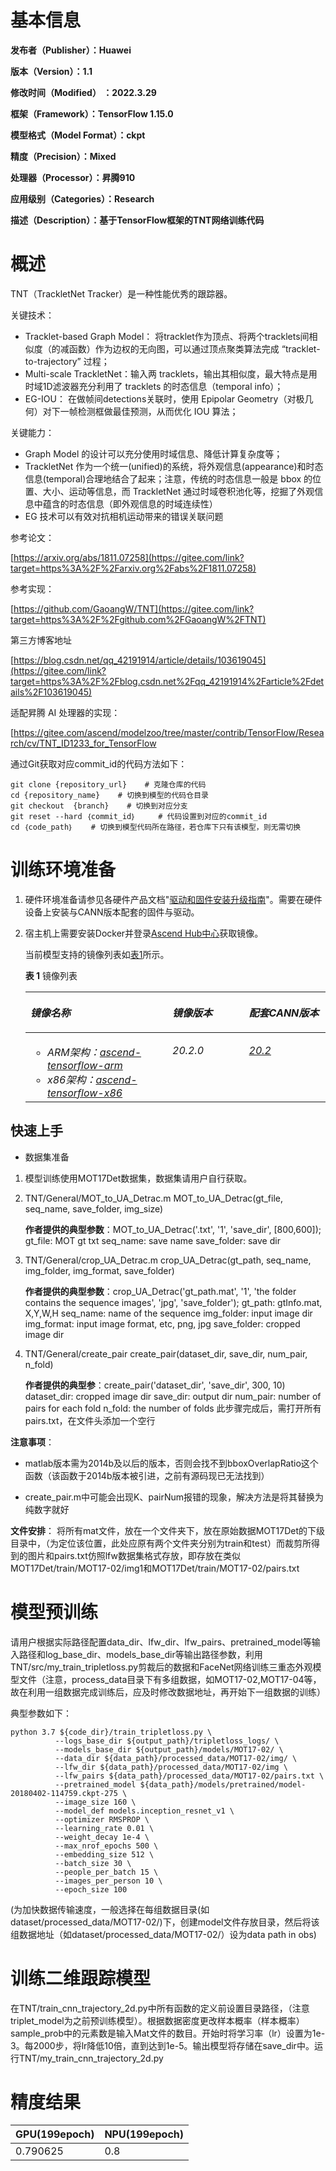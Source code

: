 

# 基本信息

**发布者（Publisher）：Huawei**

**版本（Version）：1.1**

**修改时间（Modified） ：2022.3.29**

**框架（Framework）：TensorFlow 1.15.0**

**模型格式（Model Format）：ckpt**

**精度（Precision）：Mixed**

**处理器（Processor）：昇腾910**

**应用级别（Categories）：Research**

**描述（Description）：基于TensorFlow框架的TNT网络训练代码** 

# 概述

TNT（TrackletNet Tracker）是一种性能优秀的跟踪器。

关键技术：

- Tracklet-based Graph Model： 将tracklet作为顶点、将两个tracklets间相似度（的减函数）作为边权的无向图，可以通过顶点聚类算法完成 “tracklet-to-trajectory” 过程；
- Multi-scale TrackletNet：输入两 tracklets，输出其相似度，最大特点是用时域1D滤波器充分利用了 tracklets 的时态信息（temporal info）；
- EG-IOU： 在做帧间detections关联时，使用 Epipolar Geometry（对极几何）对下一帧检测框做最佳预测，从而优化 IOU 算法；

关键能力：

- Graph Model 的设计可以充分使用时域信息、降低计算复杂度等；
- TrackletNet 作为一个统一(unified)的系统，将外观信息(appearance)和时态信息(temporal)合理地结合了起来；注意，传统的时态信息一般是 bbox 的位置、大小、运动等信息，而 TrackletNet 通过时域卷积池化等，挖掘了外观信息中蕴含的时态信息（即外观信息的时域连续性）
- EG 技术可以有效对抗相机运动带来的错误关联问题

参考论文：

[https://arxiv.org/abs/1811.07258](https://gitee.com/link?target=https%3A%2F%2Farxiv.org%2Fabs%2F1811.07258)

参考实现：

 [https://github.com/GaoangW/TNT](https://gitee.com/link?target=https%3A%2F%2Fgithub.com%2FGaoangW%2FTNT)

第三方博客地址

[https://blog.csdn.net/qq_42191914/article/details/103619045](https://gitee.com/link?target=https%3A%2F%2Fblog.csdn.net%2Fqq_42191914%2Farticle%2Fdetails%2F103619045)

适配昇腾 AI 处理器的实现：

[https://gitee.com/ascend/modelzoo/tree/master/contrib/TensorFlow/Research/cv/TNT_ID1233_for_TensorFlow

通过Git获取对应commit\_id的代码方法如下：

```
git clone {repository_url}    # 克隆仓库的代码
cd {repository_name}    # 切换到模型的代码仓目录
git checkout  {branch}    # 切换到对应分支
git reset --hard ｛commit_id｝     # 代码设置到对应的commit_id
cd ｛code_path｝    # 切换到模型代码所在路径，若仓库下只有该模型，则无需切换
```

# 训练环境准备

1. 硬件环境准备请参见各硬件产品文档"[驱动和固件安装升级指南]( https://support.huawei.com/enterprise/zh/category/ai-computing-platform-pid-1557196528909)"。需要在硬件设备上安装与CANN版本配套的固件与驱动。

2. 宿主机上需要安装Docker并登录[Ascend Hub中心](https://ascendhub.huawei.com/#/detail?name=ascend-tensorflow-arm)获取镜像。

   当前模型支持的镜像列表如[表1](#zh-cn_topic_0000001074498056_table1519011227314)所示。

   **表 1** 镜像列表

   <a name="zh-cn_topic_0000001074498056_table1519011227314"></a>

   <table><thead align="left"><tr id="zh-cn_topic_0000001074498056_row0190152218319"><th class="cellrowborder" valign="top" width="47.32%" id="mcps1.2.4.1.1"><p id="zh-cn_topic_0000001074498056_p1419132211315"><a name="zh-cn_topic_0000001074498056_p1419132211315"></a><a name="zh-cn_topic_0000001074498056_p1419132211315"></a><em id="i1522884921219"><a name="i1522884921219"></a><a name="i1522884921219"></a>镜像名称</em></p>
   </th>
   <th class="cellrowborder" valign="top" width="25.52%" id="mcps1.2.4.1.2"><p id="zh-cn_topic_0000001074498056_p75071327115313"><a name="zh-cn_topic_0000001074498056_p75071327115313"></a><a name="zh-cn_topic_0000001074498056_p75071327115313"></a><em id="i1522994919122"><a name="i1522994919122"></a><a name="i1522994919122"></a>镜像版本</em></p>
   </th>
   <th class="cellrowborder" valign="top" width="27.16%" id="mcps1.2.4.1.3"><p id="zh-cn_topic_0000001074498056_p1024411406234"><a name="zh-cn_topic_0000001074498056_p1024411406234"></a><a name="zh-cn_topic_0000001074498056_p1024411406234"></a><em id="i723012493123"><a name="i723012493123"></a><a name="i723012493123"></a>配套CANN版本</em></p>
   </th>
   </tr>
   </thead>
   <tbody><tr id="zh-cn_topic_0000001074498056_row71915221134"><td class="cellrowborder" valign="top" width="47.32%" headers="mcps1.2.4.1.1 "><a name="zh-cn_topic_0000001074498056_ul81691515131910"></a><a name="zh-cn_topic_0000001074498056_ul81691515131910"></a><ul id="zh-cn_topic_0000001074498056_ul81691515131910"><li><em id="i82326495129"><a name="i82326495129"></a><a name="i82326495129"></a>ARM架构：<a href="https://ascend.huawei.com/ascendhub/#/detail?name=ascend-tensorflow-arm" target="_blank" rel="noopener noreferrer">ascend-tensorflow-arm</a></em></li><li><em id="i18233184918125"><a name="i18233184918125"></a><a name="i18233184918125"></a>x86架构：<a href="https://ascend.huawei.com/ascendhub/#/detail?name=ascend-tensorflow-x86" target="_blank" rel="noopener noreferrer">ascend-tensorflow-x86</a></em></li></ul>
   </td>
   <td class="cellrowborder" valign="top" width="25.52%" headers="mcps1.2.4.1.2 "><p id="zh-cn_topic_0000001074498056_p1450714271532"><a name="zh-cn_topic_0000001074498056_p1450714271532"></a><a name="zh-cn_topic_0000001074498056_p1450714271532"></a><em id="i72359495125"><a name="i72359495125"></a><a name="i72359495125"></a>20.2.0</em></p>
   </td>
   <td class="cellrowborder" valign="top" width="27.16%" headers="mcps1.2.4.1.3 "><p id="zh-cn_topic_0000001074498056_p18244640152312"><a name="zh-cn_topic_0000001074498056_p18244640152312"></a><a name="zh-cn_topic_0000001074498056_p18244640152312"></a><em id="i162363492129"><a name="i162363492129"></a><a name="i162363492129"></a><a href="https://support.huawei.com/enterprise/zh/ascend-computing/cann-pid-251168373/software" target="_blank" rel="noopener noreferrer">20.2</a></em></p>
   </td>
   </tr>
   </tbody>
   </table>


<h2 id="快速上手.md">快速上手</h2>

- 数据集准备

1. 模型训练使用MOT17Det数据集，数据集请用户自行获取。

2. TNT/General/MOT_to_UA_Detrac.m
   MOT_to_UA_Detrac(gt_file, seq_name, save_folder, img_size)
   
   **作者提供的典型参数**：MOT_to_UA_Detrac('.txt', '1', 'save_dir', [800,600]);
   gt_file: MOT gt txt
   seq_name: save name
   save_folder: save dir
   
3. TNT/General/crop_UA_Detrac.m
   crop_UA_Detrac(gt_path, seq_name, img_folder, img_format, save_folder)
   
   **作者提供的典型参数**：crop_UA_Detrac('gt_path.mat', '1', 'the folder contains the sequence images', 'jpg', 'save_folder');
   gt_path: gtInfo.mat, X,Y,W,H
   seq_name: name of the sequence
   img_folder: input image dir
   img_format: input image format, etc, png, jpg
   save_folder: cropped image dir
   
4. TNT/General/create_pair
   create_pair(dataset_dir, save_dir, num_pair, n_fold)
   
   **作者提供的典型参**：create_pair('dataset_dir', 'save_dir', 300, 10)
   dataset_dir: cropped image dir
   save_dir: output dir
   num_pair: number of pairs for each fold
   n_fold: the number of folds
   此步骤完成后，需打开所有pairs.txt，在文件头添加一个空行

**注意事项**：
* matlab版本需为2014b及以后的版本，否则会找不到bboxOverlapRatio这个函数（该函数于2014b版本被引进，之前有源码现已无法找到）

* create_pair.m中可能会出现K、pairNum报错的现象，解决方法是将其替换为纯数字就好

**文件安排**：
	将所有mat文件，放在一个文件夹下，放在原始数据MOT17Det的下级目录中，（为定位该位置，此处应原有两个文件夹分别为train和test）而裁剪所得到的图片和pairs.txt仿照lfw数据集格式存放，即存放在类似MOT17Det/train/MOT17-02/img1和MOT17Det/train/MOT17-02/pairs.txt



# 模型预训练

请用户根据实际路径配置data_dir、lfw_dir、lfw_pairs、pretrained_model等输入路径和log_base_dir、models_base_dir等输出路径参数，利用TNT/src/my_train_tripletloss.py剪裁后的数据和FaceNet网络训练三重态外观模型文件（注意，process_data目录下有多组数据，如MOT17-02,MOT17-04等，故在利用一组数据完成训练后，应及时修改数据地址，再开始下一组数据的训练）

典型参数如下：

```
python 3.7 ${code_dir}/train_tripletloss.py \
          --logs_base_dir ${output_path}/tripletloss_logs/ \
          --models_base_dir ${output_path}/models/MOT17-02/ \
          --data_dir ${data_path}/processed_data/MOT17-02/img/ \
          --lfw_dir ${data_path}/processed_data/MOT17-02/img \
          --lfw_pairs ${data_path}/processed_data/MOT17-02/pairs.txt \
          --pretrained_model ${data_path}/models/pretrained/model-20180402-114759.ckpt-275 \
          --image_size 160 \
          --model_def models.inception_resnet_v1 \
          --optimizer RMSPROP \
          --learning_rate 0.01 \
          --weight_decay 1e-4 \
          --max_nrof_epochs 500 \
          --embedding_size 512 \
          --batch_size 30 \
          --people_per_batch 15 \
          --images_per_person 10 \
          --epoch_size 100
```

(为加快数据传输速度，一般选择在每组数据目录(如dataset/processed_data/MOT17-02/)下，创建model文件存放目录，然后将该组数据地址（如dataset/processed_data/MOT17-02/）设为data path in obs)

# 训练二维跟踪模型

​	在TNT/train_cnn_trajectory_2d.py中所有函数的定义前设置目录路径，（注意triplet_model为之前预训练模型）。根据数据密度更改样本概率（样本概率）sample_prob中的元素数是输入Mat文件的数目。开始时将学习率（lr）设置为1e-3。每2000步，将lr降低10倍，直到达到1e-5。输出模型将存储在save_dir中。运行TNT/my_train_cnn_trajectory_2d.py



# 精度结果

| GPU(199epoch) | NPU(199epoch) |
| ------------- | ------------- |
| 0.790625      | 0.8           |

